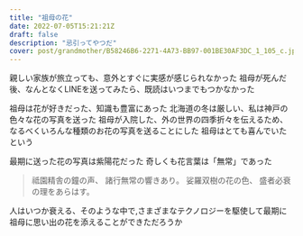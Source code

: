 ```yaml
---
title: "祖母の花"
date: 2022-07-05T15:21:21Z
draft: false
description: "忌引ってやつだ"
cover: post/grandmother/B58246B6-2271-4A73-BB97-001BE30AF3DC_1_105_c.jpeg
---
```


親しい家族が旅立っても、意外とすぐに実感が感じられなかった
祖母が死んだ後、なんとなくLINEを送ってみたら、既読はいつまでもつかなかった

祖母は花が好きだった、知識も豊富にあった
北海道の冬は厳しい、私は神戸の色々な花の写真を送った
祖母が入院した、外の世界の四季折々を伝えるため、なるべくいろんな種類のお花の写真を送ることにした
祖母はとても喜んでいたという

最期に送った花の写真は紫陽花だった
奇しくも花言葉は「無常」であった

> 祗園精舎の鐘の声、
> 諸行無常の響きあり。
> 娑羅双樹の花の色、
> 盛者必衰の理をあらはす。

人はいつか衰える、そのような中で,さまざまなテクノロジーを駆使して最期に祖母に思い出の花を添えることができただろうか

